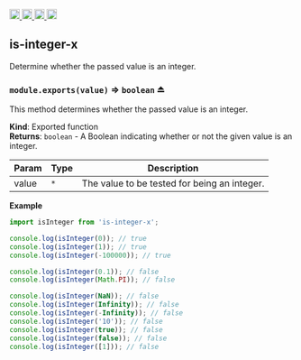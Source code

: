 <a href="https://travis-ci.org/Xotic750/is-integer-x"
   title="Travis status">
<img
   src="https://travis-ci.org/Xotic750/is-integer-x.svg?branch=master"
   alt="Travis status" height="18"/>
</a>
<a href="https://david-dm.org/Xotic750/is-integer-x"
   title="Dependency status">
<img src="https://david-dm.org/Xotic750/is-integer-x.svg"
   alt="Dependency status" height="18"/>
</a>
<a href="https://david-dm.org/Xotic750/is-integer-x#info=devDependencies"
   title="devDependency status">
<img src="https://david-dm.org/Xotic750/is-integer-x/dev-status.svg"
   alt="devDependency status" height="18"/>
</a>
<a href="https://badge.fury.io/js/is-integer-x" title="npm version">
<img src="https://badge.fury.io/js/is-integer-x.svg"
   alt="npm version" height="18"/>
</a>
<a name="module_is-integer-x"></a>

## is-integer-x

Determine whether the passed value is an integer.

<a name="exp_module_is-integer-x--module.exports"></a>

### `module.exports(value)` ⇒ <code>boolean</code> ⏏

This method determines whether the passed value is an integer.

**Kind**: Exported function  
**Returns**: <code>boolean</code> - A Boolean indicating whether or not the given value is an integer.

| Param | Type            | Description                                  |
| ----- | --------------- | -------------------------------------------- |
| value | <code>\*</code> | The value to be tested for being an integer. |

**Example**

```js
import isInteger from 'is-integer-x';

console.log(isInteger(0)); // true
console.log(isInteger(1)); // true
console.log(isInteger(-100000)); // true

console.log(isInteger(0.1)); // false
console.log(isInteger(Math.PI)); // false

console.log(isInteger(NaN)); // false
console.log(isInteger(Infinity)); // false
console.log(isInteger(-Infinity)); // false
console.log(isInteger('10')); // false
console.log(isInteger(true)); // false
console.log(isInteger(false)); // false
console.log(isInteger([1])); // false
```

